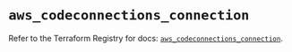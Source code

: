 # `aws_codeconnections_connection`

Refer to the Terraform Registry for docs: [`aws_codeconnections_connection`](https://registry.terraform.io/providers/hashicorp/aws/6.9.0/docs/resources/codeconnections_connection).
